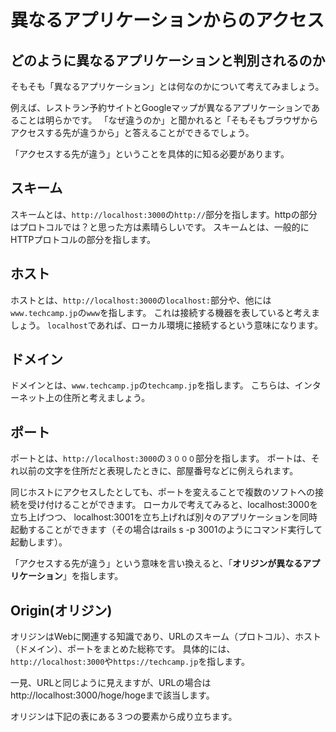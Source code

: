 # 異なるアプリケーションからのアクセス

## どのように異なるアプリケーションと判別されるのか

そもそも「異なるアプリケーション」とは何なのかについて考えてみましょう。

例えば、レストラン予約サイトとGoogleマップが異なるアプリケーションであることは明らかです。
「なぜ違うのか」と聞かれると「そもそもブラウザからアクセスする先が違うから」と答えることができるでしょう。

「アクセスする先が違う」ということを具体的に知る必要があります。

## スキーム

スキームとは、`http://localhost:3000`の`http://`部分を指します。httpの部分はプロトコルでは？と思った方は素晴らしいです。
スキームとは、一般的にHTTPプロトコルの部分を指します。

## ホスト

ホストとは、`http://localhost:3000`の`localhost:`部分や、他には`www.techcamp.jp`の`www`を指します。
これは接続する機器を表していると考えましょう。
`localhost`であれば、ローカル環境に接続するという意味になります。

## ドメイン

ドメインとは、`www.techcamp.jp`の`techcamp.jp`を指します。
こちらは、インターネット上の住所と考えましょう。

## ポート

ポートとは、`http://localhost:3000`の`３０００`部分を指します。
ポートは、それ以前の文字を住所だと表現したときに、部屋番号などに例えられます。

同じホストにアクセスしたとしても、ポートを変えることで複数のソフトへの接続を受け付けることができます。
ローカルで考えてみると、localhost:3000を立ち上げつつ、
localhost:3001を立ち上げれば別々のアプリケーションを同時起動することができます（その場合はrails s -p 3001のようにコマンド実行して起動します）。

「アクセスする先が違う」という意味を言い換えると、「**オリジンが異なるアプリケーション**」を指します。

## Origin(オリジン)

オリジンはWebに関連する知識であり、URLのスキーム（プロトコル）、ホスト（ドメイン）、ポートをまとめた総称です。
具体的には、`http://localhost:3000`や`https://techcamp.jp`を指します。

一見、URLと同じように見えますが、URLの場合はhttp://localhost:3000/hoge/hogeまで該当します。

オリジンは下記の表にある３つの要素から成り立ちます。















